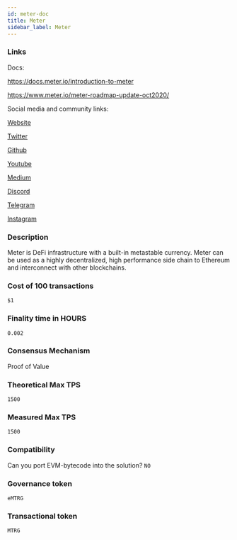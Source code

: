 ```yaml
---
id: meter-doc
title: Meter
sidebar_label: Meter
---
```


### Links

Docs:

https://docs.meter.io/introduction-to-meter

https://www.meter.io/meter-roadmap-update-oct2020/

Social media and community links:

[Website](https://www.meter.io/)

[Twitter](https://twitter.com/Meter_IO)

[Github](https://github.com/meterio)

[Youtube](https://www.youtube.com/channel/UCgQVD2Ab-i3IKUhjs6-Z76w)

[Medium](https://medium.com/meter-io)

[Discord](https://discord.com/invite/XZgZsCn)

[Telegram](https://t.me/Meter_IO)

[Instagram](https://www.instagram.com/accounts/meter.io/)

### Description

Meter is DeFi infrastructure with a built-in metastable currency. Meter can be used as a highly decentralized, high performance side chain to Ethereum and interconnect with other blockchains.

### Cost of 100 transactions

`$1`

### Finality time in HOURS

`0.002`

### Consensus Mechanism

Proof of Value

### Theoretical Max TPS

`1500`

### Measured Max TPS

`1500`

### Compatibility

Can you port EVM-bytecode into the solution? `NO`

### Governance token

`eMTRG`

### Transactional token

`MTRG`
